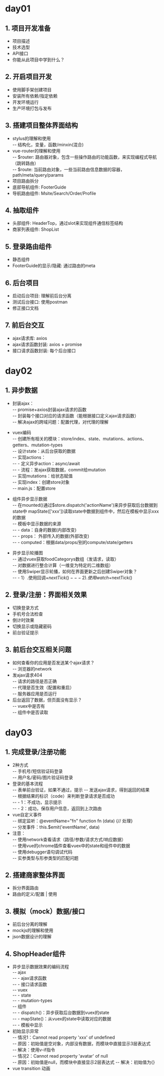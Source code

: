 # day01
## 1. 项目开发准备
-  项目描述  
-  技术选型  
-  API接口  
-  你能从此项目中学到什么？
  
## 2. 开启项目开发
-  使用脚手架创建项目  
-  安装所有依赖/指定依赖  
-  开发环境运行
-  生产环境打包与发布  

## 3. 搭建项目整体界面结构
-  stylus的理解和使用  
--      结构化，变量，函数/minxin(混合)
-  vue-router的理解和使用  
-- $router: 路由器对象，包含一些操作路由的功能函数，来实现编程式导航（跳转路由）  
-- $route: 当前路由对象，一些当前路由信息数据的容器，path/meta/query/params  
- 项目路由拆分
- 底部导航组件: FooterGuide
- 导航路由组件: Msite/Search/Order/Profile

## 4. 抽取组件
- 头部组件: HeaderTop，通过slot来实现组件通信标签结构
- 商家列表组件: ShopList

## 5. 登录路由组件
- 静态组件
- FooterGuide的显示/隐藏: 通过路由的meta

## 6. 后台项目
- 启动后台项目: 理解前后台分离
- 测试后台接口: 使用postman
- 修正接口文档

## 7. 前后台交互
- ajax请求库: axios
- ajax请求函数封装: axios + promise
- 接口请求函数封装: 每个后台接口

# day02
## 1. 异步数据
- 封装ajax：  
-- promise+axios封装ajax请求的函数  
-- 封装每个接口对应的请求函数（能根据接口定义ajax请求函数）  
-- 解决ajax的跨域问题：配置代理，对代理的理解  
- vuex编码  
-- 创建所有相关的模块：store/index、state、mutations、actions、getters、mutation-types  
-- 设计state：从后台获取的数据  
-- 实现actions：  
-- - 定义异步action：async/await  
-- - 流程：发ajax获取数据，commit给mutation  
-- 实现mutations：给状态赋值  
-- 实现index：创建store对象  
-- main.js：配置store

- 组件异步显示数据  
-- 在mounted()通过$store.dispatch('actionName')来异步获取后台数据到state中
mapState(['xxx'])读取state中数据到组件中，然后在模板中显示xxx的数据  
-- 模板中显示数据的来源  
-- - data：自身的数据(内部改变)  
-- - props： 外部传入的数据(外部改变)  
-- - computed：根据data/props/别的compute/state/getters  

- 异步显示轮播图  
-- 通过vuex获取foodCategorys数组（发请求，读取）  
-- 对数据进行整合计算（一维变为特定的二维数组）  
-- 使用Swiper显示轮播，如何在界面更新之后创建Swiper对象？  
  -- - 1）.使用回调+$nextTick()  
  -- - 2). 使用watch+$nextTick()  

## 2. 登录/注册：界面相关效果
- 切换登录方式
- 手机号合法检查
- 倒计时效果
- 切换显示或隐藏密码
- 前台验证提示

## 3. 前后台交互相关问题
- 如何查看你的应用是否发送某个ajax请求？  
-- 浏览器的network  
- 发ajax请求404  
-- 请求的路径是否正确  
-- 代理是否生效（配置和重启）  
-- 服务器应用是否运行  
- 后台返回了数据，但页面没有显示？  
-- vuex中是否有  
-- 组件中是否读取  

# day03
## 1. 完成登录/注册功能  
- 2种方式  
-- 手机号/短信验证码登录  
-- 用户名/密码/图片验证码登录  
- 登录的基本流程  
-- 表单前台验证，如果不通过，提示
-- 发送ajax请求，得到返回的结果  
-- 根据结果的标识（code）来判断登录请求是否成功  
-- - 1：不成功，显示提示  
-- - 2：成功，保存用户信息，返回到上次路由  
- vue自定义事件  
-- 绑定监听：@eventName="fn" function fn (data) {// 处理}  
-- 分发事件：this.$emit('eventName', data)  
- 注意：  
-- 使用network查看请求（路径/参数/请求方式/响应数据）  
-- 使用vue的chrome插件查看vuex中的state和组件中的数据  
-- 使用debugger语句调试代码  
-- 实参类型与形参类型的匹配问题  
## 2. 搭建商家整体界面  
- 拆分界面路由  
- 路由的定义/配置 | 使用  
## 3. 模拟（mock）数据/接口
- 前后台分离的理解  
- mockjs的理解和使用  
- json数据设计的理解  
## 4. ShopHeader组件
- 异步显示数据效果的编码流程   
-- ajax   
-- - ajax请求函数   
-- - 接口请求函数  
-- vuex  
-- - state  
-- - mutation-types  
-- 组件  
-- - dispatch()：异步获取后台数据到vuex的state  
-- - mapState()：从vuex的state中读取对应的数据   
-- - 模板中显示  
- 初始显示异常  
-- 情况1：Cannot read property 'xxx' of undefined  
-- 原因：初始值是空对象，内部没有数据，而模块中直接显示3层表达式  
-- 解决：使用v-if指令  
-- 情况2：Cannot read property 'avatar' of null  
-- 原因：初始值是null，而模块中直接显示2层表达式
-- 解决：初始值为{}  
- vue transition 动画  


